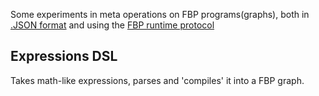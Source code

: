 
Some experiments in meta operations on FBP programs(graphs),
both in [.JSON format](http://noflojs.org/documentation/json)
and using the [FBP runtime protocol](http://noflojs.org/documentation/protocol)

Expressions DSL
--------------
Takes math-like expressions, parses and 'compiles' it into a FBP graph.


 
